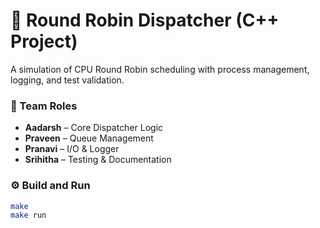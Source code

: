 # 🧠 Round Robin Dispatcher (C++ Project)
A simulation of CPU Round Robin scheduling with process management, logging, and test validation.

### 👥 Team Roles
- **Aadarsh** – Core Dispatcher Logic  
- **Praveen** – Queue Management  
- **Pranavi** – I/O & Logger  
- **Srihitha** – Testing & Documentation  

### ⚙️ Build and Run
```bash
make
make run
